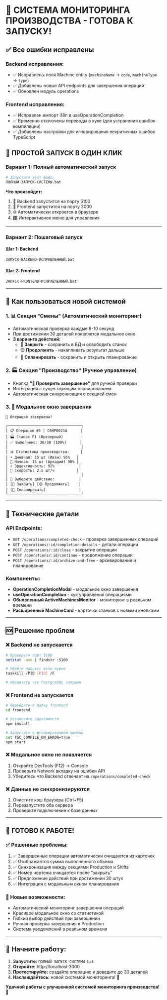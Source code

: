 # 🎉 СИСТЕМА МОНИТОРИНГА ПРОИЗВОДСТВА - ГОТОВА К ЗАПУСКУ!

## ✅ Все ошибки исправлены

### Backend исправления:
- ✅ Исправлены поля Machine entity (`machineName` → `code`, `machineType` → `type`)
- ✅ Добавлены новые API endpoints для завершения операций
- ✅ Обновлен модуль operations

### Frontend исправления:
- ✅ Исправлен импорт i18n в useOperationCompletion
- ✅ Временно отключены переводы в хуке (для устранения ошибок компиляции) 
- ✅ Добавлены настройки для игнорирования некритичных ошибок TypeScript

## 🚀 ПРОСТОЙ ЗАПУСК В ОДИН КЛИК

### Вариант 1: Полный автоматический запуск
```bash
# Запустите этот файл:
ПОЛНЫЙ-ЗАПУСК-СИСТЕМЫ.bat
```

**Что произойдет:**
1. 🔄 Backend запустится на порту 5100
2. 🔄 Frontend запустится на порту 3000  
3. 🌐 Автоматически откроется в браузере
4. 🎛️ Интерактивное меню для управления

---

### Вариант 2: Пошаговый запуск

#### Шаг 1: Backend
```bash
ЗАПУСК-BACKEND-ИСПРАВЛЕННЫЙ.bat
```

#### Шаг 2: Frontend
```bash
ЗАПУСК-FRONTEND-ИСПРАВЛЕННЫЙ.bat
```

---

## 🎯 Как пользоваться новой системой

### 1. 📊 Секция "Смены" (Автоматический мониторинг)
- Автоматическая проверка каждые 8-10 секунд
- При достижении 30 деталей появляется модальное окно
- **3 варианта действий:**
  - 🔴 **Закрыть** - сохранить в БД и освободить станок
  - 🟡 **Продолжить** - накапливать результат дальше
  - 🔵 **Спланировать** - сохранить и открыть планирование

### 2. 🏭 Секция "Производство" (Ручное управление)
- Кнопка **"🎯 Проверить завершение"** для ручной проверки
- Интеграция с существующим планированием
- Автоматическая синхронизация с секцией смен

### 3. 🎉 Модальное окно завершения
```
🎉 Операция завершена!

┌─────────────────────────────────┐
│ 📋 Операция #5 | C6HP0021A      │
│ 🏭 Станок F1 (Фрезерный)        │
│ ✅ Выполнено: 30/30 (100%)      │
│                                 │
│ 📊 Статистика производства:     │
│ ☀️ Дневная: 15 шт (Иван) 95%   │
│ 🌙 Ночная: 15 шт (Аркадий) 90% │
│ ⚡ Эффективность: 92%           │
│ 🚀 Скорость: 2.5 шт/ч          │
│                                 │
│ 🎯 Выберите действие:           │
│ [🔴 Закрыть] [🟡 Продолжить]    │
│ [🔵 Спланировать]               │
└─────────────────────────────────┘
```

---

## 🔧 Технические детали

### API Endpoints:
- `GET /operations/completed-check` - проверка завершенных операций
- `GET /operations/:id/completion-details` - детали операции  
- `POST /operations/:id/close` - закрытие операции
- `POST /operations/:id/continue` - продолжение операции
- `POST /operations/:id/archive-and-free` - архивирование и планирование

### Компоненты:
- **OperationCompletionModal** - модальное окно завершения
- **useOperationCompletion** - хук управления операциями
- **Обновленный ActiveMachinesMonitor** - мониторинг в реальном времени
- **Расширенный MachineCard** - карточки станков с новыми кнопками

---

## 🆘 Решение проблем

### ❌ Backend не запускается
```bash
# Проверьте порт 5100
netstat -ano | findstr :5100

# Убейте процесс если нужно
taskkill /PID [PID] /F

# Убедитесь что PostgreSQL запущен
```

### ❌ Frontend не запускается  
```bash
# Перейдите в папку frontend
cd frontend

# Установите зависимости
npm install

# Запустите с игнорированием ошибок
set TSC_COMPILE_ON_ERROR=true
npm start
```

### ❌ Модальное окно не появляется
1. Откройте DevTools (F12) → Console
2. Проверьте Network вкладку на ошибки API
3. Убедитесь что Backend отвечает на `/operations/completed-check`

### ❌ Данные не синхронизируются
1. Очистите кэш браузера (Ctrl+F5)
2. Перезапустите оба сервера
3. Проверьте подключение к базе данных

---

## 🎉 ГОТОВО К РАБОТЕ!

### ✅ Решенные проблемы:
1. ✅ Завершенные операции автоматически очищаются из карточек
2. ✅ Отображается сумма выполненного объема  
3. ✅ Синхронизация между секциями Production и Shifts
4. ✅ Номер чертежа очищается после "закрыть"
5. ✅ Предложение действий при достижении 30 штук
6. ✅ Интеграция с модальным окном планирования

### 🚀 Новые возможности:
- Автоматический мониторинг завершения операций
- Красивое модальное окно со статистикой
- Гибкий выбор действий при завершении
- Ручная проверка завершения в Production
- Система уведомлений в реальном времени

---

## 🎯 Начните работу:

1. **Запустите:** `ПОЛНЫЙ-ЗАПУСК-СИСТЕМЫ.bat`
2. **Откройте:** http://localhost:3000
3. **Протестируйте:** создайте операцию и доведите до 30 деталей
4. **Наслаждайтесь:** новой системой мониторинга! 🎉

**Удачной работы с улучшенной системой мониторинга производства!** 🚀
